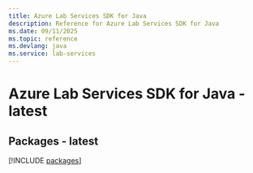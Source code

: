 ```yaml
---
title: Azure Lab Services SDK for Java
description: Reference for Azure Lab Services SDK for Java
ms.date: 09/11/2025
ms.topic: reference
ms.devlang: java
ms.service: lab-services
---
```

# Azure Lab Services SDK for Java - latest
## Packages - latest
[!INCLUDE [packages](lab-services-index.md)]
